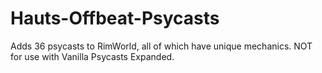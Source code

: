 # Hauts-Offbeat-Psycasts
Adds 36 psycasts to RimWorld, all of which have unique mechanics. NOT for use with Vanilla Psycasts Expanded.
